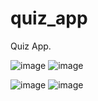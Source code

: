 # quiz_app

Quiz App.

![image](https://github.com/boratzn/Tobeto/assets/22500659/ed1940f7-39a8-4855-a1cd-a299bd030dd9) ![image](https://github.com/boratzn/Tobeto/assets/22500659/c838f90a-d6c5-417b-95a2-f6aac2c17676)

![image](https://github.com/boratzn/Tobeto/assets/22500659/e7af0ba6-52ea-4bc4-9215-d57e519d022a)  ![image](https://github.com/boratzn/Tobeto/assets/22500659/972e11e6-8b3e-4817-92ee-7f3a6e31fd19)

